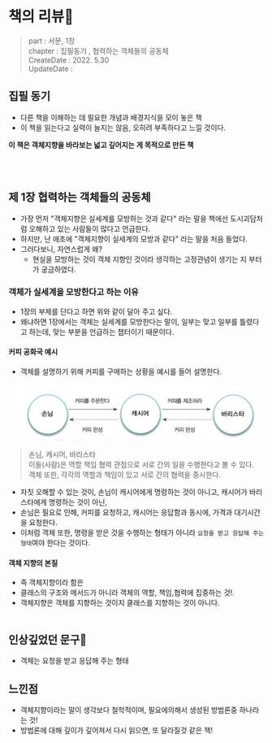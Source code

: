 # 책의 리뷰📔
> part : 서문, 1장   
> chapter : 집필동기 , 협력하는 객체들의 공동체    
> CreateDate : 2022. 5.30  
> UpdateDate :  


## 집필 동기 
- 다른 책을 이해하는 데 필요한 개념과 배경지식을 모이 놓은 책
- 이 책을 읽는다고 실력이 늘지는 않음, 오히려 부족하다고 느낄 것이다.

**이 책은 객체지향을 바라보는 넓고 깊어지는 게 목적으로 만든 책**

<br></br>

## 제 1장 협력하는 객체들의 공동체 
 - 가장 먼저 "객체지향은 실세계를 모방하는 것과 같다" 라는 말을 책에선 도시괴담처럼 오해하고 있는 사람들이 많다고 언급한다.
 - 하지만, 난 애초에 "객체지향이 실세계의 모방과 같다" 라는 말을 처음 들었다.
 - 그러다보니, 자연스럽게 왜?
    - 현실을 모방하는 것이 객체 지향인 것이라 생각하는 고정관념이 생기는 지 부터가 궁금하였다.

### 객체가 실세계을 모방한다고 하는 이유
 - 1장의 부제를 단다고 하면 위와 같이 달아 주고 싶다. 
 - 왜냐하면 1장에서는 객체는 실세계를 모방한다는 말이, 일부는 맞고 일부를 틀렸다고 하는데, 맞는 부분을 언급하는 챕터이기 때문이다.
 
 #### 커피 공화국 예시
  - 객체를 설명하기 위해 커피를 구매하는 상황을 예시를 들어 설명한다. 
  
 <img src="../images/coffeeOrderProcess.jpg" >
 
 > 손님, 캐시어, 바리스타  
 > 이들(사람)은 역할 책임 협력 관점으로 서로 간의 일을 수행한다고 볼 수 있다.  
 > 객체 또한, 각각의 역할과 책임이 있고 서로 간의 협력을 중시한다.  

 - 자칫 오해할 수 있는 것이, 손님이 캐시어에게 명령하는 것이 아니고, 캐시어가 바리스타에게 명령하는 것이 아닌,
 - 손님은 필요로 인해, 커피를 요청하고, 캐시어는 응답함과 동시에, 가격과 대기시간을 요청한다.
 - 이처럼 객체 또한, 명령을 받은 것을 수행하는 형태가 아니라 `요청을 받고 응답해 주는 형태`여야 한다는 것이다.

#### 객체 지향의 본질
 - 즉 객체지향이라 함은
 - 클래스의 구조와 메서드가 아니라 객체의 역할, 책임,협력에 집중하는 것!.
 - 객체지향은 객체를 지향하는 것이지 클래스를 지향하는 것이 아니다.
<br></br>


## 인상깊었던 문구💬
- 객체는 요청을 받고 응답해 주는 형태


## 느낀점 
 - 객체지향이라는 말이 생각보다 철학적이며, 필요에의해서 생성된 방법론중 하나라는 것! 
 - 방법론에 대해 깊이가 깊어져서 다시 읽으면, 또 달라질것 같은 책!
